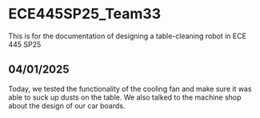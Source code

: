 # ECE445SP25_Team33
This is for the documentation of designing a table-cleaning robot in ECE 445 SP25

## 04/01/2025
Today, we tested the functionality of the cooling fan and make sure it was able to suck up dusts on the table. We also talked to the machine shop about the design of our car boards.
